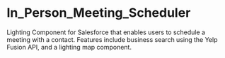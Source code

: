 # In_Person_Meeting_Scheduler
Lighting Component for Salesforce that enables users to schedule a meeting with a contact. Features include business search using the Yelp Fusion API, and a lighting map component.
